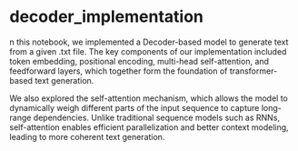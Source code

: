 # decoder_implementation

n this notebook, we implemented a Decoder-based model to generate text from a given .txt file. The key components of our implementation included token embedding, positional encoding, multi-head self-attention, and feedforward layers, which together form the foundation of transformer-based text generation.

We also explored the self-attention mechanism, which allows the model to dynamically weigh different parts of the input sequence to capture long-range dependencies. Unlike traditional sequence models such as RNNs, self-attention enables efficient parallelization and better context modeling, leading to more coherent text generation.

